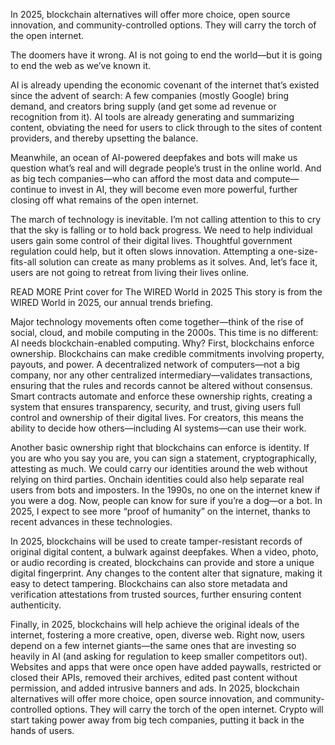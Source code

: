 In 2025, blockchain alternatives will offer more choice, open source innovation, and community-controlled options. They will carry the torch of the open internet.

The doomers have it wrong. AI is not going to end the world—but it is going to end the web as we’ve known it.

AI is already upending the economic covenant of the internet that’s existed since the advent of search: A few companies (mostly Google) bring demand, and creators bring supply (and get some ad revenue or recognition from it). AI tools are already generating and summarizing content, obviating the need for users to click through to the sites of content providers, and thereby upsetting the balance.

Meanwhile, an ocean of AI-powered deepfakes and bots will make us question what’s real and will degrade people’s trust in the online world. And as big tech companies—who can afford the most data and compute—continue to invest in AI, they will become even more powerful, further closing off what remains of the open internet.

The march of technology is inevitable. I’m not calling attention to this to cry that the sky is falling or to hold back progress. We need to help individual users gain some control of their digital lives. Thoughtful government regulation could help, but it often slows innovation. Attempting a one-size-fits-all solution can create as many problems as it solves. And, let’s face it, users are not going to retreat from living their lives online.

READ MORE
Print cover for The WIRED World in 2025
This story is from the WIRED World in 2025, our annual trends briefing.

Major technology movements often come together—think of the rise of social, cloud, and mobile computing in the 2000s. This time is no different: AI needs blockchain-enabled computing. Why? First, blockchains enforce ownership. Blockchains can make credible commitments involving property, payouts, and power. A decentralized network of computers—not a big company, nor any other centralized intermediary—validates transactions, ensuring that the rules and records cannot be altered without consensus. Smart contracts automate and enforce these ownership rights, creating a system that ensures transparency, security, and trust, giving users full control and ownership of their digital lives. For creators, this means the ability to decide how others—including AI systems—can use their work.

Another basic ownership right that blockchains can enforce is identity. If you are who you say you are, you can sign a statement, cryptographically, attesting as much. We could carry our identities around the web without relying on third parties. Onchain identities could also help separate real users from bots and imposters. In the 1990s, no one on the internet knew if you were a dog. Now, people can know for sure if you’re a dog—or a bot. In 2025, I expect to see more “proof of humanity” on the internet, thanks to recent advances in these technologies.

In 2025, blockchains will be used to create tamper-resistant records of original digital content, a bulwark against deepfakes. When a video, photo, or audio recording is created, blockchains can provide and store a unique digital fingerprint. Any changes to the content alter that signature, making it easy to detect tampering. Blockchains can also store metadata and verification attestations from trusted sources, further ensuring content authenticity.

Finally, in 2025, blockchains will help achieve the original ideals of the internet, fostering a more creative, open, diverse web. Right now, users depend on a few internet giants—the same ones that are investing so heavily in AI (and asking for regulation to keep smaller competitors out). Websites and apps that were once open have added paywalls, restricted or closed their APIs, removed their archives, edited past content without permission, and added intrusive banners and ads. In 2025, blockchain alternatives will offer more choice, open source innovation, and community-controlled options. They will carry the torch of the open internet. Crypto will start taking power away from big tech companies, putting it back in the hands of users.